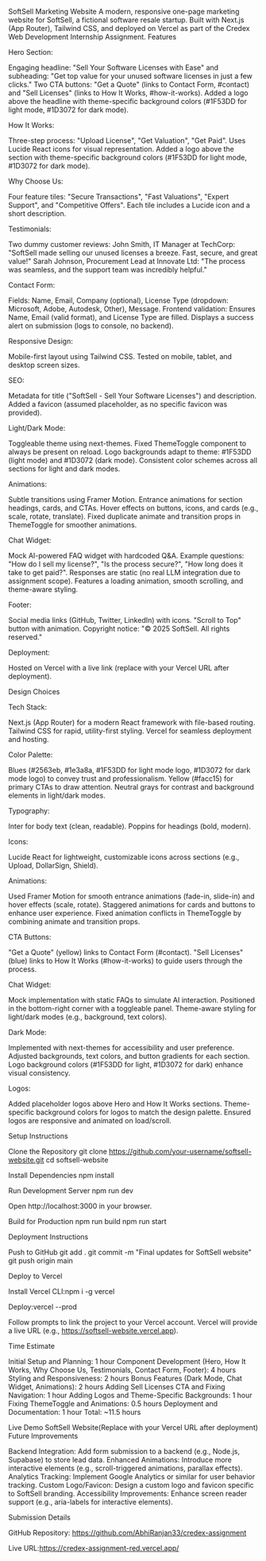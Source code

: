 SoftSell Marketing Website
A modern, responsive one-page marketing website for SoftSell, a fictional software resale startup. Built with Next.js (App Router), Tailwind CSS, and deployed on Vercel as part of the Credex Web Development Internship Assignment.
Features

Hero Section: 

Engaging headline: "Sell Your Software Licenses with Ease" and subheading: "Get top value for your unused software licenses in just a few clicks."
Two CTA buttons: "Get a Quote" (links to Contact Form, #contact) and "Sell Licenses" (links to How It Works, #how-it-works).
Added a logo above the headline with theme-specific background colors (#1F53DD for light mode, #1D3072 for dark mode).


How It Works: 

Three-step process: "Upload License", "Get Valuation", "Get Paid".
Uses Lucide React icons for visual representation.
Added a logo above the section with theme-specific background colors (#1F53DD for light mode, #1D3072 for dark mode).


Why Choose Us: 

Four feature tiles: "Secure Transactions", "Fast Valuations", "Expert Support", and "Competitive Offers".
Each tile includes a Lucide icon and a short description.


Testimonials: 

Two dummy customer reviews:
John Smith, IT Manager at TechCorp: "SoftSell made selling our unused licenses a breeze. Fast, secure, and great value!"
Sarah Johnson, Procurement Lead at Innovate Ltd: "The process was seamless, and the support team was incredibly helpful."




Contact Form: 

Fields: Name, Email, Company (optional), License Type (dropdown: Microsoft, Adobe, Autodesk, Other), Message.
Frontend validation: Ensures Name, Email (valid format), and License Type are filled.
Displays a success alert on submission (logs to console, no backend).


Responsive Design: 

Mobile-first layout using Tailwind CSS.
Tested on mobile, tablet, and desktop screen sizes.


SEO: 

Metadata for title ("SoftSell - Sell Your Software Licenses") and description.
Added a favicon (assumed placeholder, as no specific favicon was provided).


Light/Dark Mode: 

Toggleable theme using next-themes.
Fixed ThemeToggle component to always be present on reload.
Logo backgrounds adapt to theme: #1F53DD (light mode) and #1D3072 (dark mode).
Consistent color schemes across all sections for light and dark modes.


Animations: 

Subtle transitions using Framer Motion.
Entrance animations for section headings, cards, and CTAs.
Hover effects on buttons, icons, and cards (e.g., scale, rotate, translate).
Fixed duplicate animate and transition props in ThemeToggle for smoother animations.


Chat Widget: 

Mock AI-powered FAQ widget with hardcoded Q&A.
Example questions: "How do I sell my license?", "Is the process secure?", "How long does it take to get paid?".
Responses are static (no real LLM integration due to assignment scope).
Features a loading animation, smooth scrolling, and theme-aware styling.


Footer:

Social media links (GitHub, Twitter, LinkedIn) with icons.
"Scroll to Top" button with animation.
Copyright notice: "© 2025 SoftSell. All rights reserved."


Deployment: 

Hosted on Vercel with a live link (replace with your Vercel URL after deployment).



Design Choices

Tech Stack: 

Next.js (App Router) for a modern React framework with file-based routing.
Tailwind CSS for rapid, utility-first styling.
Vercel for seamless deployment and hosting.


Color Palette: 

Blues (#2563eb, #1e3a8a, #1F53DD for light mode logo, #1D3072 for dark mode logo) to convey trust and professionalism.
Yellow (#facc15) for primary CTAs to draw attention.
Neutral grays for contrast and background elements in light/dark modes.


Typography: 

Inter for body text (clean, readable).
Poppins for headings (bold, modern).


Icons: 

Lucide React for lightweight, customizable icons across sections (e.g., Upload, DollarSign, Shield).


Animations: 

Used Framer Motion for smooth entrance animations (fade-in, slide-in) and hover effects (scale, rotate).
Staggered animations for cards and buttons to enhance user experience.
Fixed animation conflicts in ThemeToggle by combining animate and transition props.


CTA Buttons: 

"Get a Quote" (yellow) links to Contact Form (#contact).
"Sell Licenses" (blue) links to How It Works (#how-it-works) to guide users through the process.


Chat Widget: 

Mock implementation with static FAQs to simulate AI interaction.
Positioned in the bottom-right corner with a toggleable panel.
Theme-aware styling for light/dark modes (e.g., background, text colors).


Dark Mode: 

Implemented with next-themes for accessibility and user preference.
Adjusted backgrounds, text colors, and button gradients for each section.
Logo background colors (#1F53DD for light, #1D3072 for dark) enhance visual consistency.


Logos:

Added placeholder logos above Hero and How It Works sections.
Theme-specific background colors for logos to match the design palette.
Ensured logos are responsive and animated on load/scroll.



Setup Instructions

Clone the Repository
git clone https://github.com/your-username/softsell-website.git
cd softsell-website


Install Dependencies
npm install


Run Development Server
npm run dev

Open http://localhost:3000 in your browser.

Build for Production
npm run build
npm run start



Deployment Instructions

Push to GitHub
git add .
git commit -m "Final updates for SoftSell website"
git push origin main


Deploy to Vercel

Install Vercel CLI:npm i -g vercel


Deploy:vercel --prod


Follow prompts to link the project to your Vercel account.
Vercel will provide a live URL (e.g., https://softsell-website.vercel.app).



Time Estimate

Initial Setup and Planning: 1 hour
Component Development (Hero, How It Works, Why Choose Us, Testimonials, Contact Form, Footer): 4 hours
Styling and Responsiveness: 2 hours
Bonus Features (Dark Mode, Chat Widget, Animations): 2 hours
Adding Sell Licenses CTA and Fixing Navigation: 1 hour
Adding Logos and Theme-Specific Backgrounds: 1 hour
Fixing ThemeToggle and Animations: 0.5 hours
Deployment and Documentation: 1 hour
Total: ~11.5 hours

Live Demo
SoftSell Website(Replace with your Vercel URL after deployment)
Future Improvements


Backend Integration: Add form submission to a backend (e.g., Node.js, Supabase) to store lead data.
Enhanced Animations: Introduce more interactive elements (e.g., scroll-triggered animations, parallax effects).
Analytics Tracking: Implement Google Analytics or similar for user behavior tracking.
Custom Logo/Favicon: Design a custom logo and favicon specific to SoftSell branding.
Accessibility Improvements: Enhance screen reader support (e.g., aria-labels for interactive elements).

Submission Details

GitHub Repository: https://github.com/AbhiRanjan33/credex-assignment

Live URL:https://credex-assignment-red.vercel.app/

